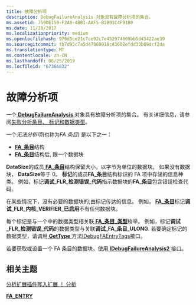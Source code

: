 ```yaml
---
title: 故障分析项
description: DebugFailureAnalysis 对象具有故障分析项的集合。
ms.assetid: 759DE159-F2A8-4BB1-AAF5-B2B91C4F91B0
ms.date: 11/28/2017
ms.localizationpriority: medium
ms.openlocfilehash: 976d5ce21c7ce92c7e452974669bb5d45422ae39
ms.sourcegitcommit: fb7d95c7a5d47860918cd3602efdd33b69dcf2da
ms.translationtype: MT
ms.contentlocale: zh-CN
ms.lasthandoff: 06/25/2019
ms.locfileid: "67366832"
---
```

# <a name="failure-analysis-entries"></a>故障分析项


一个[ **DebugFailureAnalysis** ](https://docs.microsoft.com/windows-hardware/drivers/ddi/content/extsfns/nn-extsfns-idebugfailureanalysis2)对象具有故障分析项的集合。 有关详细信息，请参阅[失败分析条目、 标记和数据类型](writing-an-analysis-extension-to-extend--analyze.md#failure-analysis-entries-tags-and-data-types)。

一个*无法分析项*(也称为*FA 条目*) 是以下之一：

-   [ **FA\_条目**](https://docs.microsoft.com/windows-hardware/drivers/ddi/content/extsfns/ns-extsfns-_fa_entry)结构
-   [ **FA\_条目**](https://docs.microsoft.com/windows-hardware/drivers/ddi/content/extsfns/ns-extsfns-_fa_entry)结构后, 跟一个数据块

**DataSize**的成员[ **FA\_条目**](https://docs.microsoft.com/windows-hardware/drivers/ddi/content/extsfns/ns-extsfns-_fa_entry)结构保留大小，以字节为单位的数据块。 如果没有数据块， **DataSize**等于 0。 **标记**的成员**FA\_条目**结构标识的 FA 项中存储的信息种类。 例如，标记**调试\_FLR\_检测错误\_代码**指示数据块的**FA\_条目**包含错误检查代码。

在某些情况下，没有必要的数据块的;由标记传达的信息。 例如， [ **FA\_条目**](https://docs.microsoft.com/windows-hardware/drivers/ddi/content/extsfns/ns-extsfns-_fa_entry)标记**调试\_FLR\_内核\_VERIFIER\_已启用**不有任何数据块。

每个标记是与一个中的数据类型相关联[ **FA\_条目\_类型**](https://docs.microsoft.com/windows-hardware/drivers/ddi/content/extsfns/ne-extsfns-_fa_entry_type)枚举。 例如，标记**调试\_FLR\_检测错误\_代码**的数据类型与关联**调试\_FA\_条目\_ULONG**. 若要确定标记的数据类型，请调用[ **GetType** ](https://docs.microsoft.com/windows-hardware/drivers/ddi/content/extsfns/nf-extsfns-idebugfaentrytags-gettype)方法[IDebugFAEntryTags](https://docs.microsoft.com/windows-hardware/drivers/ddi/content/extsfns/nn-extsfns-idebugfaentrytags)接口。

若要获取或设置一个 FA 条目的数据块，使用[ **IDebugFailureAnalysis2** ](https://docs.microsoft.com/windows-hardware/drivers/ddi/content/extsfns/nn-extsfns-idebugfailureanalysis2)接口。

## <a name="span-idrelatedtopicsspanrelated-topics"></a><span id="related_topics"></span>相关主题


[分析扩展插件写入扩展 ！ 分析](writing-an-analysis-extension-to-extend--analyze.md)

[**FA\_ENTRY**](https://docs.microsoft.com/windows-hardware/drivers/ddi/content/extsfns/ns-extsfns-_fa_entry)

 

 






